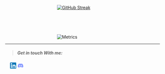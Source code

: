 <!-- <p align="center">
<a href="https://awesome-github-stats.azurewebsites.net/index.html??cardType=github&theme=ocean-dark">    <img  alt="orsnaro's GitHub Stats" src="https://awesome-github-stats.azurewebsites.net/user-stats/orsnaro?cardType=github&theme=ocean-dark" />  
</a> </p> -->


&emsp; &emsp; &emsp; &emsp; &emsp; &emsp; &emsp; &emsp; &emsp; &nbsp;  [![GitHub Streak](https://streak-stats.demolab.com?user=orsnaro&theme=buefy-dark)](https://git.io/streak-stats)


</br>
</br>
</br>


&emsp; &emsp; &emsp; &emsp; &emsp; &emsp; &emsp; &emsp; &emsp; &nbsp; ![Metrics](https://metrics.lecoq.io/orsnaro?template=classic&base.hireable=true&base.header=0&base.activity=0&base.community=0&base.repositories=0&base.metadata=0&languages=1&lines=1&achievements=1&habits=1&base=header%2C%20activity%2C%20community%2C%20repositories%2C%20metadata&base.indepth=false&base.hireable=true&base.skip=false&languages=false&languages.ignored=Jupyter%20Notebook&languages.limit=8&languages.threshold=0%25&languages.other=false&languages.colors=github&languages.sections=most-used&languages.indepth=false&languages.analysis.timeout=15&languages.analysis.timeout.repositories=7.5&languages.categories=markup%2C%20programming&languages.recent.categories=markup%2C%20programming&languages.recent.load=300&languages.recent.days=14&lines=false&lines.sections=base&lines.repositories.limit=4&lines.history.limit=3&habits=false&habits.from=200&habits.days=14&habits.facts=true&habits.charts=false&habits.charts.type=classic&habits.trim=false&habits.languages.limit=8&habits.languages.threshold=0%25&achievements=false&achievements.threshold=C&achievements.secrets=true&achievements.display=compact&achievements.limit=0&config.timezone=Africa%2FCairo&config.twemoji=true&config.octicon=true)
  
  
---


> ##### Get in touch With me: 

&nbsp; &nbsp; [![Linkedin](https://github.com/orsnaro/orsnaro/blob/main/linkedin20.png)](https://www.linkedin.com/in/omar-rashad-72815b217/)  [![Discord](https://github.com/orsnaro/orsnaro/blob/main/discord20.png)](https://discord.gg/Y23B7R3FPq)




